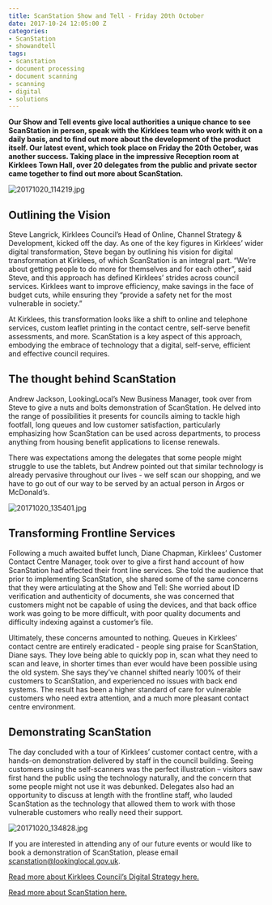 ```yaml
---
title: ScanStation Show and Tell - Friday 20th October
date: 2017-10-24 12:05:00 Z
categories:
- ScanStation
- showandtell
tags:
- scanstation
- document processing
- document scanning
- scanning
- digital
- solutions
---
```


**Our Show and Tell events give local authorities a unique chance to see ScanStation in person, speak with the Kirklees team who work with it on a daily basis, and to find out more about the development of the product itself. Our latest event, which took place on Friday the 20th October, was another success. Taking place in the impressive Reception room at Kirklees Town Hall, over 20 delegates from the public and private sector came together to find out more about ScanStation.**

![20171020_114219.jpg](/uploads/20171020_114219.jpg)

## Outlining the Vision

Steve Langrick, Kirklees Council’s Head of Online, Channel Strategy & Development, kicked off the day. As one of the key figures in Kirklees’ wider digital transformation, Steve began by outlining his vision for digital transformation at Kirklees, of which ScanStation is an integral part. “We’re about getting people to do more for themselves and for each other”, said Steve, and this approach has defined Kirklees’ strides across council services. Kirklees want to improve efficiency, make savings in the face of budget cuts, while ensuring they “provide a safety net for the most vulnerable in society.”

At Kirklees, this transformation looks like a shift to online and telephone services, custom leaflet printing in the contact centre, self-serve benefit assessments, and more. ScanStation is a key aspect of this approach, embodying the embrace of technology that a digital, self-serve, efficient and effective council requires.

## The thought behind ScanStation

Andrew Jackson, LookingLocal’s New Business Manager, took over from Steve to give a nuts and bolts demonstration of ScanStation. He delved into the range of possibilities it presents for councils aiming to tackle high footfall, long queues and low customer satisfaction, particularly emphasizing how ScanStation can be used across departments, to process anything from housing benefit applications to license renewals.

There was expectations among the delegates that some people might struggle to use the tablets, but Andrew pointed out that similar technology is already pervasive throughout our lives - we self scan our shopping, and we have to go out of our way to be served by an actual person in Argos or McDonald’s.

![20171020_135401.jpg](/uploads/20171020_135401.jpg)

## Transforming Frontline Services

Following a much awaited buffet lunch, Diane Chapman, Kirklees’ Customer Contact Centre Manager, took over to give a first hand account of how ScanStation had affected their front line services. She told the audience that prior to implementing ScanStation, she shared some of the same concerns that they were articulating at the Show and Tell: She worried about ID verification and authenticity of documents, she was concerned that customers might not be capable of using the devices, and that back office work was going to be more difficult, with poor quality documents and difficulty indexing against a customer’s file.

Ultimately, these concerns amounted to nothing. Queues in Kirklees’ contact centre are entirely eradicated - people sing praise for ScanStation, Diane says. They love being able to quickly pop in, scan what they need to scan and leave, in shorter times than ever would have been possible using the old system. She says they’ve channel shifted nearly 100% of their customers to ScanStation, and experienced no issues with back end systems. The result has been a higher standard of care for vulnerable customers who need extra attention, and a much more pleasant contact centre environment.

## Demonstrating ScanStation

The day concluded with a tour of Kirklees’ customer contact centre, with a hands-on demonstration delivered by staff in the council building. Seeing customers using the self-scanners was the perfect illustration – visitors saw first hand the public using the technology naturally, and the concern that some people might not use it was debunked. Delegates also had an opportunity to discuss at length with the frontline staff, who lauded ScanStation as the technology that allowed them to work with those vulnerable customers who really need their support.

![20171020_134828.jpg](/uploads/20171020_134828.jpg)

If you are interested in attending any of our future events or would like to book a demonstration of ScanStation, please email scanstation@lookinglocal.gov.uk.

[Read more about Kirklees Council’s Digital Strategy here.](https://www.kirklees.gov.uk/beta/delivering-services/pdf/digital-connectivity-strategy.pdf)

[Read more about ScanStation here.](https://about.lookinglocal.gov.uk/solutions/scanstation/)